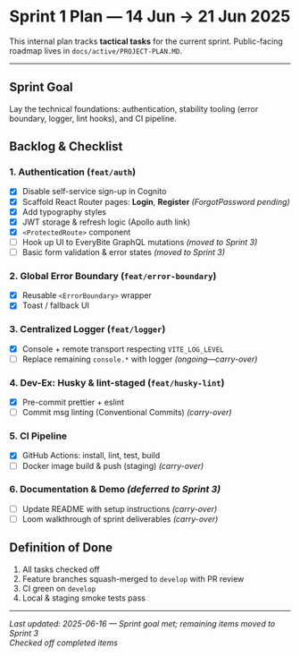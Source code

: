 # Sprint 1 Plan — 14 Jun → 21 Jun 2025

This internal plan tracks **tactical tasks** for the current sprint. Public-facing roadmap lives in `docs/active/PROJECT-PLAN.MD`.

---

## Sprint Goal
Lay the technical foundations: authentication, stability tooling (error boundary, logger, lint hooks), and CI pipeline.

## Backlog & Checklist

### 1. Authentication (`feat/auth`)
- [x] Disable self-service sign-up in Cognito
- [x] Scaffold React Router pages: **Login**, **Register** _(ForgotPassword pending)_
- [x] Add typography styles
- [x] JWT storage & refresh logic (Apollo auth link)
- [x] `<ProtectedRoute>` component
- [ ] Hook up UI to EveryBite GraphQL mutations _(moved to Sprint 3)_
- [ ] Basic form validation & error states _(moved to Sprint 3)_

### 2. Global Error Boundary (`feat/error-boundary`)
- [x] Reusable `<ErrorBoundary>` wrapper
- [x] Toast / fallback UI

### 3. Centralized Logger (`feat/logger`)
- [x] Console + remote transport respecting `VITE_LOG_LEVEL`
- [ ] Replace remaining `console.*` with logger _(ongoing—carry-over)_

### 4. Dev-Ex: Husky & lint-staged (`feat/husky-lint`)
- [x] Pre-commit prettier + eslint
- [ ] Commit msg linting (Conventional Commits) _(carry-over)_

### 5. CI Pipeline
- [x] GitHub Actions: install, lint, test, build
- [ ] Docker image build & push (staging) _(carry-over)_

### 6. Documentation & Demo _(deferred to Sprint 3)_
- [ ] Update README with setup instructions _(carry-over)_
- [ ] Loom walkthrough of sprint deliverables _(carry-over)_

## Definition of Done
1. All tasks checked off
2. Feature branches squash-merged to `develop` with PR review
3. CI green on `develop`
4. Local & staging smoke tests pass

---
_Last updated: 2025-06-16 — Sprint goal met; remaining items moved to Sprint 3_  
_Checked off completed items_
